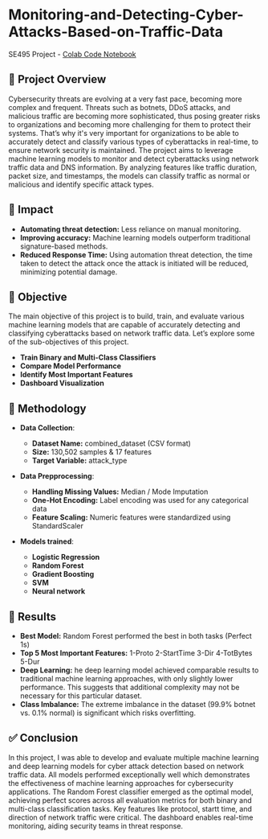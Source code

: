 # Monitoring-and-Detecting-Cyber-Attacks-Based-on-Traffic-Data
SE495 Project - [Colab Code Notebook](https://colab.research.google.com/drive/19bYZxy2dF4q4zFShBgvPX9tqPwK37l0k?usp=sharing)

## 📄 Project Overview  
 
Cybersecurity threats are evolving at a very fast pace, becoming more complex and frequent. Threats such as botnets, DDoS attacks, and malicious traffic are becoming more sophisticated, thus posing greater risks to organizations and becoming more challenging for them to protect their systems. That’s why it's very important for organizations to be able to  accurately detect and classify various types of cyberattacks in real-time, to ensure network security is maintained. The project aims to leverage machine learning models to monitor and detect cyberattacks using network traffic data and DNS information. By analyzing features like traffic duration, packet size, and timestamps, the models can classify traffic as normal or malicious and identify specific attack types. 

## 🚀 **Impact**
- **Automating threat detection:** Less reliance on manual monitoring.
- **Improving accuracy:** Machine learning models outperform traditional signature-based methods.
- **Reduced Response Time:** Using automation threat detection, the time taken to detect the attack once the attack is initiated will be reduced, minimizing potential damage.

## 🎯 **Objective**

The main objective of this project is to build, train, and evaluate various machine learning models that are capable of accurately detecting and classifying cyberattacks based on network traffic data. Let’s explore some of the sub-objectives of this project.

- **Train Binary and Multi-Class Classifiers** 
- **Compare Model Performance** 
- **Identify Most Important Features** 
- **Dashboard Visualization**


## 🔧 **Methodology**

- **Data Collection**:
  - **Dataset Name:** combined_dataset (CSV format)
  - **Size:** 130,502 samples & 17 features
  - **Target Variable:** attack_type
 
- **Data Prepprocessing**:
  - **Handling Missing Values:** Median / Mode Imputation
  - **One-Hot Encoding:** Label encoding was used for any categorical data
  - **Feature Scaling:** Numeric features were standardized using StandardScaler
 
- **Models trained**:
  - **Logistic Regression** 
  - **Random Forest** 
  - **Gradient Boosting** 
  - **SVM**
  - **Neural network**
 

## 🔎 **Results**
- **Best Model:** Random Forest performed the best in both tasks (Perfect 1s)
- **Top 5 Most Important Features:** 1-Proto 2-StartTime 3-Dir 4-TotBytes 5-Dur
- **Deep Learning:** he deep learning model achieved comparable results to traditional machine learning approaches, with only slightly lower performance. This suggests that additional complexity may not be necessary for this particular dataset.
- **Class Imbalance:** The extreme imbalance in the dataset (99.9% botnet vs. 0.1% normal) is significant which risks overfitting. 


## ✅ **Conclusion**

In this project, I was able to develop and evaluate multiple machine learning and deep learning models for cyber attack detection based on network traffic data. All models performed exceptionally well which demonstrates the effectiveness of machine learning approaches for cybersecurity applications. The Random Forest classifier emerged as the optimal model, achieving perfect scores across all evaluation metrics for both binary and multi-class classification tasks. Key features like protocol, startt time, and direction of network traffic were critical. The dashboard enables real-time monitoring, aiding security teams in threat response.



